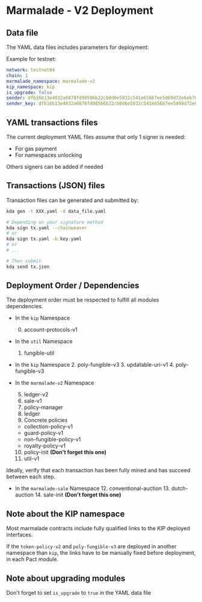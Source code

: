 # Marmalade - V2 Deployment

## Data file
The YAML data files includes parameters for deployment:

Example for testnet:
```yaml
network: testnet04
chain: 1
marmalade_namespace: marmalade-v2
kip_namespace: kip
is_upgrade: false
sender: dfb16b13e4032a6878fd98506b22cb0d6e5932c541e656b7ee5d69d72e6eb76e
sender_key: dfb16b13e4032a6878fd98506b22cb0d6e5932c541e656b7ee5d69d72e6eb76e
```

## YAML transactions files

The current deployment YAML files assume that only 1 signer is needed:
  - For gas payment
  - For namespaces unlocking

Others signers can be added if needed

## Transactions (JSON) files

Transaction files can be generated and submitted by:

```sh
kda gen -t XXX.yaml -d data_file.yaml

# Depending on your signature method
kda sign tx.yaml --chainweaver
# or
kda sign tx.yaml -k key.yaml
# or
# ...

# Then submit
kda send tx.json
```


## Deployment Order / Dependencies

The deployment order must be respected to fulfill all modules dependencies.

* In the `kip` Namespace

  0. account-protocols-v1

* In the `util` Namespace
  1. fungible-util

* In the `kip` Namespace
  2. poly-fungible-v3
  3. updatable-uri-v1
  4. poly-fungible-v3

* In the `marmalade-v2` Namespace

  5. ledger-v2
  6. sale-v1
  7. policy-manager
  8. ledger
  9. Concrete policies
    * collection-policy-v1
    * guard-policy-v1
    * non-fungible-policy-v1
    * royalty-policy-v1
  10. policy-init **(Don't forget this one)**
  11. util-v1

Ideally, verify that each transaction has been fully mined and has succeed between each step.

* In the `marmalade-sale` Namespace
  12. conventional-auction
  13. dutch-auction
  14. sale-init **(Don't forget this one)**

## Note about the KIP namespace

Most marmalade contracts include fully qualified links to the KIP deployed interfaces.

If the `token-policy-v2` and `poly-fungible-v3` are deployed in another namespace than `kip`, the links have to be manually fixed before deployment, in each Pact module.

## Note about upgrading modules

Don't forget to set `is_upgrade` to `true` in the YAML data file
